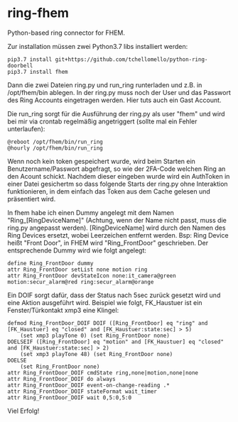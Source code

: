 # ring-fhem
Python-based ring connector for FHEM.

Zur installation müssen zwei Python3.7 libs installiert werden:

    pip3.7 install git+https://github.com/tchellomello/python-ring-doorbell
    pip3.7 install fhem

Dann die zwei Dateien ring.py und run_ring runterladen und z.B. in /opt/fhem/bin ablegen.
In der ring.py muss noch der User und das Passwort des Ring Accounts eingetragen werden. Hier tuts auch ein Gast Account.

Die run_ring sorgt für die Ausführung der ring.py als user "fhem" und wird bei mir via crontab regelmäßig angetriggert (sollte mal ein Fehler unterlaufen):

    @reboot /opt/fhem/bin/run_ring
    @hourly /opt/fhem/bin/run_ring

Wenn noch kein token gespeichert wurde, wird beim Starten ein Benutzername/Passwort abgefragt, so wie der 2FA-Code welchen Ring an den Acount schickt. Nachdem dieser eingeben wurde wird ein AuthToken in einer Datei gesichertm so dass folgende Starts der ring.py ohne Interaktion funktionieren, in dem einfach das Token aus dem Cache gelesen und präsentiert wird.

In fhem habe ich einen Dummy angelegt mit dem Namen "Ring_[RingDeviceName]" (Achtung, wenn der Name nicht passt, muss die ring.py angepasst werden). [RingDeviceName] wird durch den Namen des Ring Devices ersetzt, wobei Leerzeichen entfernt werden. Bsp: Ring Device heißt "Front Door", in FHEM wird "Ring_FrontDoor" geschrieben. Der entsprechende Dummy wird wie folgt angelegt:

    define Ring_FrontDoor dummy
    attr Ring_FrontDoor setList none motion ring
    attr Ring_FrontDoor devStateIcon none:it_camera@green motion:secur_alarm@red ring:secur_alarm@orange

Ein DOIF sorgt dafür, dass der Status nach 5sec zurück gesetzt wird und eine Aktion ausgeführt wird. Beispiel wie folgt, FK_Haustuer ist ein Fenster/Türkontakt xmp3 eine Klingel:

    defmod Ring_FrontDoor_DOIF DOIF ([Ring_FrontDoor] eq "ring" and [FK_Haustuer] eq "closed" and [FK_Haustuer:state:sec] > 5)
    	(set xmp3 playTone 0) (set Ring_FrontDoor none)
    DOELSEIF ([Ring_FrontDoor] eq "motion" and [FK_Haustuer] eq "closed" and [FK_Haustuer:state:sec] > 2)
    	(set xmp3 playTone 48) (set Ring_FrontDoor none)
    DOELSE
    	(set Ring_FrontDoor none)  
    attr Ring_FrontDoor_DOIF cmdState ring,none|motion,none|none
    attr Ring_FrontDoor_DOIF do always
    attr Ring_FrontDoor_DOIF event-on-change-reading .*
    attr Ring_FrontDoor_DOIF stateFormat wait_timer
    attr Ring_FrontDoor_DOIF wait 0,5:0,5:0

Viel Erfolg!
